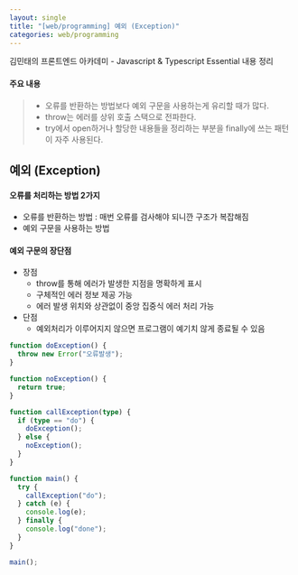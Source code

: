 ```yaml
---
layout: single
title: "[web/programming] 예외 (Exception)"
categories: web/programming
---
```


김민태의 프론트엔드 아카데미 - Javascript & Typescript Essential 내용 정리

#### 주요 내용

> - 오류를 반환하는 방법보다 예외 구문을 사용하는게 유리할 때가 많다.
> - throw는 에러를 상위 호출 스택으로 전파한다.
> - try에서 open하거나 할당한 내용들을 정리하는 부분을 finally에 쓰는 패턴이 자주 사용된다.

## 예외 (Exception)

#### 오류를 처리하는 방법 2가지

- 오류를 반환하는 방법 : 매번 오류를 검사해야 되니깐 구조가 복잡해짐
- 예외 구문을 사용하는 방법

#### 예외 구문의 장단점

- 장점
  - throw를 통해 에러가 발생한 지점을 명확하게 표시
  - 구체적인 에러 정보 제공 가능
  - 에러 발생 위치와 상관없이 중앙 집중식 에러 처리 가능
- 단점
  - 예외처리가 이루어지지 않으면 프로그램이 예기치 않게 종료될 수 있음

```ts
function doException() {
  throw new Error("오류발생");
}

function noException() {
  return true;
}

function callException(type) {
  if (type == "do") {
    doException();
  } else {
    noException();
  }
}

function main() {
  try {
    callException("do");
  } catch (e) {
    console.log(e);
  } finally {
    console.log("done");
  }
}

main();
```

